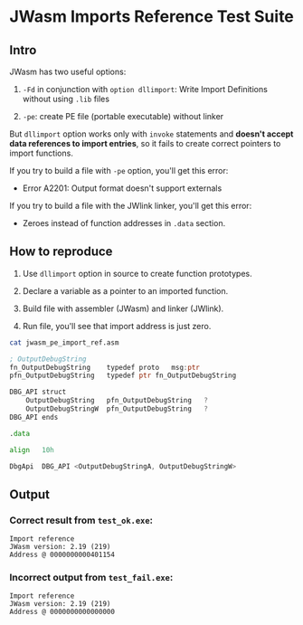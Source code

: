 # JWasm Imports Reference Test Suite

## Intro

JWasm has two useful options:

1. `-Fd` in conjunction with `option dllimport`: Write Import Definitions without using `.lib` files

2. `-pe`: create PE file (portable executable) without linker


But `dllimport` option works only with `invoke` statements and **doesn't accept data references to import entries**, so it fails to create correct pointers to import functions.

If you try to build a file with `-pe` option, you'll get this error:

- Error A2201: Output format doesn't support externals

If you try to build a file with the JWlink linker, you'll get this error:

- Zeroes instead of function addresses in `.data` section.


## How to reproduce

1. Use `dllimport` option in source to create function prototypes.

2. Declare a variable as a pointer to an imported function.

3. Build file with assembler (JWasm) and linker (JWlink).

4. Run file, you'll see that import address is just zero.

```sh
cat jwasm_pe_import_ref.asm
```

```asm
; OutputDebugString
fn_OutputDebugString	typedef	proto	msg:ptr
pfn_OutputDebugString	typedef ptr	fn_OutputDebugString

DBG_API	struct
	OutputDebugString	pfn_OutputDebugString	?
	OutputDebugStringW	pfn_OutputDebugString	?
DBG_API	ends

.data

align	10h

DbgApi	DBG_API	<OutputDebugStringA, OutputDebugStringW>
```

## Output

### Correct result from `test_ok.exe`:

```
Import reference
JWasm version: 2.19 (219)
Address @ 0000000000401154
```

### Incorrect output from `test_fail.exe`:

```
Import reference
JWasm version: 2.19 (219)
Address @ 0000000000000000
```
